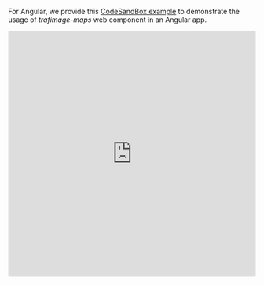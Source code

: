 For Angular, we provide this [CodeSandBox example](https://codesandbox.io/p/devbox/angular-trafimage-maps-4jkf9x?embed=1&file=%2Fsrc%2Fapp%2Fapp.component.html) to demonstrate the usage of _trafimage-maps_ web component in an Angular app.

<iframe src="https://codesandbox.io/p/devbox/angular-trafimage-maps-4jkf9x?embed=1&file=%2Fsrc%2Fapp%2Fapp.component.html"
    style="width:100%; height: 500px; border:0; border-radius: 4px; overflow:hidden;"
    title="angular-trafimage-maps"
    allow="accelerometer; ambient-light-sensor; camera; encrypted-media; geolocation; gyroscope; hid; microphone; midi; payment; usb; vr; xr-spatial-tracking"
    sandbox="allow-forms allow-modals allow-popups allow-presentation allow-same-origin allow-scripts"
></iframe>
